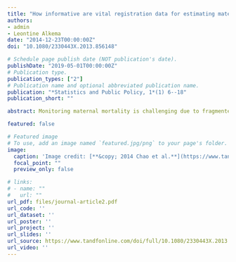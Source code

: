 ```yaml
---
title: "How informative are vital registration data for estimating maternal mortality? A bayesian analysis of WHO adjustment data and parameters"
authors:
- admin
- Leontine Alkema
date: "2014-12-23T00:00:00Z"
doi: "10.1080/2330443X.2013.856148"

# Schedule page publish date (NOT publication's date).
publishDate: "2019-05-01T00:00:00Z"
# Publication type.
publication_types: ["2"]
# Publication name and optional abbreviated publication name.
publication: "*Statistics and Public Policy, 1*(1) 6--18"
publication_short: ""

abstract: Monitoring maternal mortality is challenging due to fragmented data of varying quality. The maternal mortality estimates published by the WHO in 2012 included data adjustment parameters to account for these data quality issues, but there was a discrepancy between the WHO assumption about, and the observed variability in, misclassification errors in vital registration (VR) observations. We developed a Bayesian hierarchical time series model to estimate the extent of VR misclassification errors and to provide a plausible assessment of the uncertainty associated with VR observations for countries with and without external information on VR adjustment parameters. The resulting Bayesian distribution for VR adjustments was more comparable to the observed biases than the WHO expert distribution and the model allows for estimation of VR adjustment values for any period of interest for countries with partial information on such adjustments. We also illustrated that a fully Bayesian modeling approach for estimating maternal mortality can provide more data-driven insights into maternal mortality estimates and data adjustment parameters. However, given the paucity of, and the issues with, maternal mortality data, validation of modeling assumptions and findings is challenging; more data collection and research on measuring maternal mortality and assessing data quality issues are needed.

featured: false

# Featured image
# To use, add an image named `featured.jpg/png` to your page's folder. 
image:
  caption: 'Image credit: [**&copy; 2014 Chao et al.**](https://www.tandfonline.com/doi/full/10.1080/2330443X.2013.856148)'
  focal_point: ""
  preview_only: false

# links:
# - name: ""
#   url: ""
url_pdf: files/journal-article2.pdf
url_code: ''
url_dataset: ''
url_poster: ''
url_project: ''
url_slides: ''
url_source: https://www.tandfonline.com/doi/full/10.1080/2330443X.2013.856148
url_video: ''
---
```

